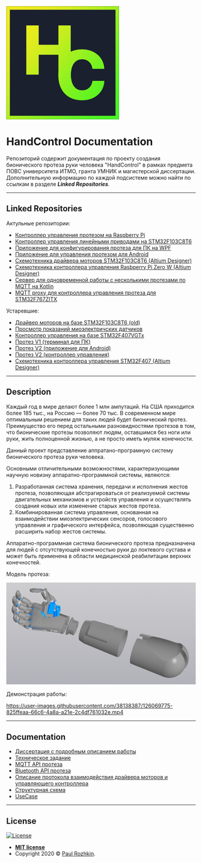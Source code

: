 <a href="#">
    <img src="https://raw.githubusercontent.com/paulrozhkin/handcontrol-documentation/master/img/logo.jpg" title="Tamagotchi" alt="Tamagotchi" width="300">
</a>

# HandControl Documentation
Репозиторий содержит документация по проекту создания бионического протеза руки человека "HandControl" в рамках предмета ПОВС университета ИТМО, гранта УМНИК и магистерской диссертации. Дополнительную информацию по каждой подсистеме можно найти по ссылкам в разделе ***Linked Repositories***.

---

## Linked Repositories
Актульные репозитории:
- [Контроллер управления протезом на Raspberry Pi](https://github.com/paulrozhkin/arm_prosthesis_raspberry)
- [Контроллер управления линейными приводами на STM32F103C8T6](https://github.com/paulrozhkin/handcontrol-motor-controller)
- [Приложение для конфигурирования протеза для ПК на WPF](https://github.com/paulrozhkin/HandControlApplication)
- [Приложение для управления протезом для Android](https://github.com/ForsaiR/HandControlAndroidAplication)
- [Схемотехника драйвера моторов STM32F103C8T6 (Altium Designer)](https://github.com/paulrozhkin/DCDriverShematic)
- [Схемотехника контроллера управления Rasbperry Pi Zero W (Altium Designer)](https://github.com/paulrozhkin/raspberry-prosthesis-circuit)
- [Сервер для одновременной работы с несколькими протезами по MQTT на Kotlin](https://github.com/paulrozhkin/hand-control-mqtt)
- [MQTT proxy для контроллера управления протеза для STM32F767ZITX](https://github.com/paulrozhkin/handcontrol-mqtt-proxy)

Устаревшие:
- [Драйвер моторов на базе STM32F103C8T6 (old)](https://github.com/paulrozhkin/DriverMotorsCortexM3)
- [Просмотр показаний миоэлектричских датчиков](https://github.com/paulrozhkin/MyoSensor)
- [Контроллер управления на базе STM32F407VGTx](https://github.com/paulrozhkin/ArmProsthesisCortexM4)
- [Протез V1 (терминал для ПК)](https://github.com/paulrozhkin/RoboHandPythonOld)
- [Протез V2 (приложение для Android)](https://bitbucket.org/blackiiifox/handcontrolanroid/)
- [Протез V2 (контроллер управления)](https://bitbucket.org/blackiiifox/robohand/src/master/)
- [Схемотехника контроллера управления STM32F407 (Altium Designer)](https://github.com/paulrozhkin/ArmProsthesisShematic)
---

## Description
Каждый год в мире делают более 1 млн ампутаций. На США приходится более 185 тыс., на Россию — более 70 тыс. В современном мире оптимальным решением для таких людей будет бионический протез. Преимущество его перед остальными разновидностями протезов в том, что бионические протезы позволяют людям, оставшимся без ноги или руки, жить полноценной жизнью, а не просто иметь муляж конечности.

Данный проект представление аппратано-програмную систему бионического протеза руки человека.

Основными отличительными возможностями, характеризующими научную новизну аппаратно-программной системы, являются:
1)  Разработанная система хранения, передачи и исполнения жестов протеза, позволяющая абстрагироваться от реализуемой системы двигательных механизмов и устройств управления и осуществлять создания новых или изменение старых жестов протеза.
2)  Комбинированная система управления, основанная на взаимодействии миоэлектрических сенсоров, голосового управления и графического интерфейса, позволяющая существенно расширить набор жестов системы.

Аппаратно-программная система бионического протеза предназначена для людей с отсутствующей конечностью руки до локтевого сустава и может быть применена в области медицинской реабилитации верхних конечностей.

Модель протеза:

<a href="#">
    <img src="https://raw.githubusercontent.com/paulrozhkin/handcontrol-documentation/master/img/3d_model.png" title="3d model" alt="3d model" width="800">
</a>

Демонстрация работы:

https://user-images.githubusercontent.com/38138387/126069775-825ffeaa-66c6-4a8a-a21e-2c4df761032e.mp4

---

## Documentation
- [Диссертация с подробным описанием работы](https://raw.githubusercontent.com/paulrozhkin/handcontrol-documentation/master/resources/vak.pdf)
- [Техническое задание](https://docs.google.com/document/d/1KbQ16ehyuJt8YoWaM7xjhkE0ynpm1GKat7H1k4UXwzY/edit?usp=sharing)
- [MQTT API протеза](https://github.com/paulrozhkin/handcontrol-documentation/blob/master/api.md)
- [Bluetooth API протеза](https://github.com/paulrozhkin/handcontrol-documentation/blob/master/bluetooth_api.md)
- [Описание протокола взаимодействия драйвера моторов и управляющего контроллера](https://drive.google.com/file/d/1_azK8TsY6GFS11r03LjgoXlnlsHRx1bY/view?usp=sharing)
- [Структурная схема](https://drive.google.com/file/d/1gGquBem_VxTlNn12caVKcv3hVfcEDApx/view?usp=sharingg)
- [UseCase](https://drive.google.com/file/d/1P3Ixa92nB_NM5jHj8qfTBZ6zH1nHHI05/view?usp=sharing)

---

## License

[![License](http://img.shields.io/:license-mit-blue.svg?style=flat-square)](http://badges.mit-license.org)

- **[MIT license](http://opensource.org/licenses/mit-license.php)**
- Copyright 2020 © <a href="https://github.com/paulrozhkin" target="_blank">Paul Rozhkin</a>.
